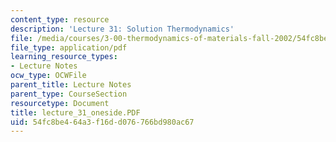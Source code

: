 ```yaml
---
content_type: resource
description: 'Lecture 31: Solution Thermodynamics'
file: /media/courses/3-00-thermodynamics-of-materials-fall-2002/54fc8be464a3f16dd076766bd980ac67_lecture_31_oneside.PDF
file_type: application/pdf
learning_resource_types:
- Lecture Notes
ocw_type: OCWFile
parent_title: Lecture Notes
parent_type: CourseSection
resourcetype: Document
title: lecture_31_oneside.PDF
uid: 54fc8be4-64a3-f16d-d076-766bd980ac67
---
```

